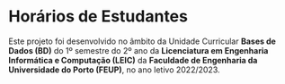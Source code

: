 # Horários de Estudantes

Este projeto foi desenvolvido no âmbito da Unidade Curricular **Bases de Dados (BD)** do 1º semestre do 2º ano da **Licenciatura em Engenharia Informática e Computação (LEIC)** da **Faculdade de Engenharia da Universidade do Porto (FEUP)**, no ano letivo 2022/2023.
